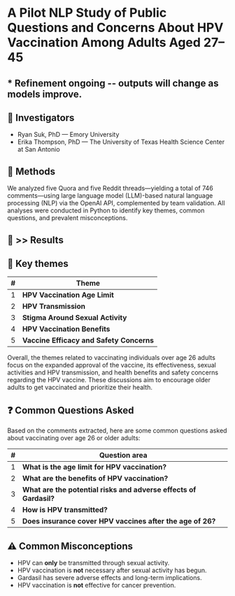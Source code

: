 # A Pilot NLP Study of Public Questions and Concerns About HPV Vaccination Among Adults Aged 27–45
## * Refinement ongoing -- outputs will change as models improve.

## 👥 Investigators

- Ryan Suk, PhD — Emory University
- Erika Thompson, PhD — The University of Texas Health Science Center at San Antonio

## 🧠 Methods

We analyzed five Quora and five Reddit threads—yielding a total of 746 comments—using large language model (LLM)-based natural language processing (NLP) via the OpenAI API, complemented by team validation. All analyses were conducted in Python to identify key themes, common questions, and prevalent misconceptions.

## 🤖 >> Results

## 📍 Key themes

| #  | Theme                                   | 
| -- | --------------------------------------- | 
| 1  | **HPV Vaccination Age Limit**       | 
| 2  | **HPV Transmission**            | 
| 3  | **Stigma Around Sexual Activity**  | 
| 4  | **HPV Vaccination Benefits** | 
| 5  | **Vaccine Efficacy and Safety Concerns**             |  

Overall, the themes related to vaccinating individuals over age 26 adults focus on the expanded approval of the vaccine, its effectiveness, sexual activities and HPV transmission, and health benefits and safety concerns regarding the HPV vaccine. These discussions aim to encourage older adults to get vaccinated and prioritize their health.

## ❓ Common Questions Asked
Based on the comments extracted, here are some common questions asked about vaccinating over age 26 or older adults:

| # | Question area                 | 
| - | ----------------------------- | 
| 1 | **What is the age limit for HPV vaccination?**  |                 |
| 2 | **What are the benefits of HPV vaccination?**  | 
| 3 | **What are the potential risks and adverse effects of Gardasil?**    |
| 4 | **How is HPV transmitted?**   | 
| 5 | **Does insurance cover HPV vaccines after the age of 26?**       | 

## ⚠️ Common Misconceptions
- HPV can **only** be transmitted through sexual activity.
- HPV vaccination is **not** necessary after sexual activity has begun.
- Gardasil has severe adverse effects and long-term implications.
- HPV vaccination is **not** effective for cancer prevention.

